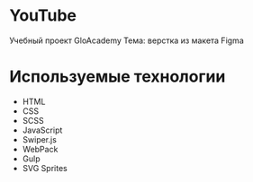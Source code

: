 # YouTube
Учебный проект GloAcademy
Тема: верстка из макета Figma

# Используемые технологии

- HTML
- CSS
- SCSS
- JavaScript
- Swiper.js
- WebPack
- Gulp
- SVG Sprites
